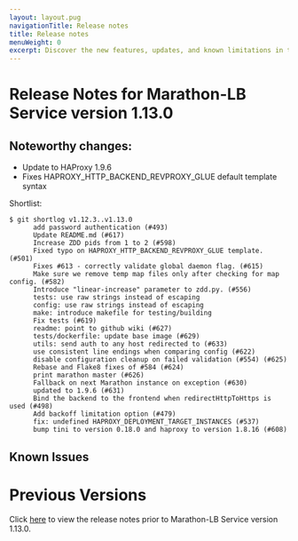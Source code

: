 ```yaml
---
layout: layout.pug
navigationTitle: Release notes
title: Release notes
menuWeight: 0
excerpt: Discover the new features, updates, and known limitations in this release of the Marathon-LB Service
---
```


# Release Notes for Marathon-LB Service version 1.13.0

## Noteworthy changes:

- Update to HAProxy 1.9.6
- Fixes HAPROXY_HTTP_BACKEND_REVPROXY_GLUE default template syntax

Shortlist:

```
$ git shortlog v1.12.3..v1.13.0
      add password authentication (#493)
      Update README.md (#617)
      Increase ZDD pids from 1 to 2 (#598)
      Fixed typo on HAPROXY_HTTP_BACKEND_REVPROXY_GLUE template. (#501)
      Fixes #613 - correctly validate global daemon flag. (#615)
      Make sure we remove temp map files only after checking for map config. (#582)
      Introduce "linear-increase" parameter to zdd.py. (#556)
      tests: use raw strings instead of escaping
      config: use raw strings instead of escaping
      make: introduce makefile for testing/building
      Fix tests (#619)
      readme: point to github wiki (#627)
      tests/dockerfile: update base image (#629)
      utils: send auth to any host redirected to (#633)
      use consistent line endings when comparing config (#622)
      disable configuration cleanup on failed validation (#554) (#625)
      Rebase and Flake8 fixes of #584 (#624)
      print marathon master (#626)
      Fallback on next Marathon instance on exception (#630)
      updated to 1.9.6 (#631)
      Bind the backend to the frontend when redirectHttpToHttps is used (#498)
      Add backoff limitation option (#479)
      fix: undefined HAPROXY_DEPLOYMENT_TARGET_INSTANCES (#537)
      bump tini to version 0.18.0 and haproxy to version 1.8.16 (#608)
```

## Known Issues

# Previous Versions

Click [here](https://github.com/mesosphere/marathon-lb/releases) to view the release notes prior to Marathon-LB Service version 1.13.0.